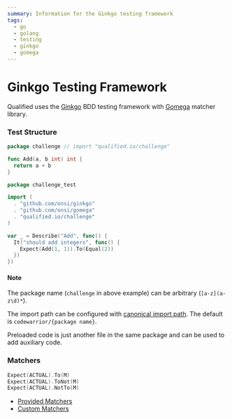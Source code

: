 ```yaml
---
summary: Information for the Ginkgo testing framework
tags:
  - go
  - golang
  - testing
  - ginkgo
  - gomega
---
```


# Ginkgo Testing Framework

Qualified uses the [Ginkgo](http://onsi.github.io/ginkgo/) BDD testing framework with [Gomega](http://onsi.github.io/gomega/) matcher library.


### Test Structure

```go
package challenge // import "qualified.io/challenge"

func Add(a, b int) int {
  return a + b
}
```

```go
package challenge_test

import (
  . "github.com/onsi/ginkgo"
  . "github.com/onsi/gomega"
  . "qualified.io/challenge"
)

var _ = Describe("Add", func() {
  It("should add integers", func() {
    Expect(Add(1, 1)).To(Equal(2))
  })
})
```

#### Note

The package name (`challenge` in above example) can be arbitrary (`[a-z](a-z\d)*`).

The import path can be configured with [canonical import path](https://golang.org/doc/go1.4#canonicalimports).
The default is `codewarrior/{package name}`.

Preloaded code is just another file in the same package and can be used to add auxiliary code.

### Matchers

```go
Expect(ACTUAL).To(M)
Expect(ACTUAL).ToNot(M)
Expect(ACTUAL).NotTo(M)
```

- [Provided Matchers](http://onsi.github.io/gomega/#provided-matchers)
- [Custom Matchers](https://onsi.github.io/gomega/#adding-your-own-matchers)
